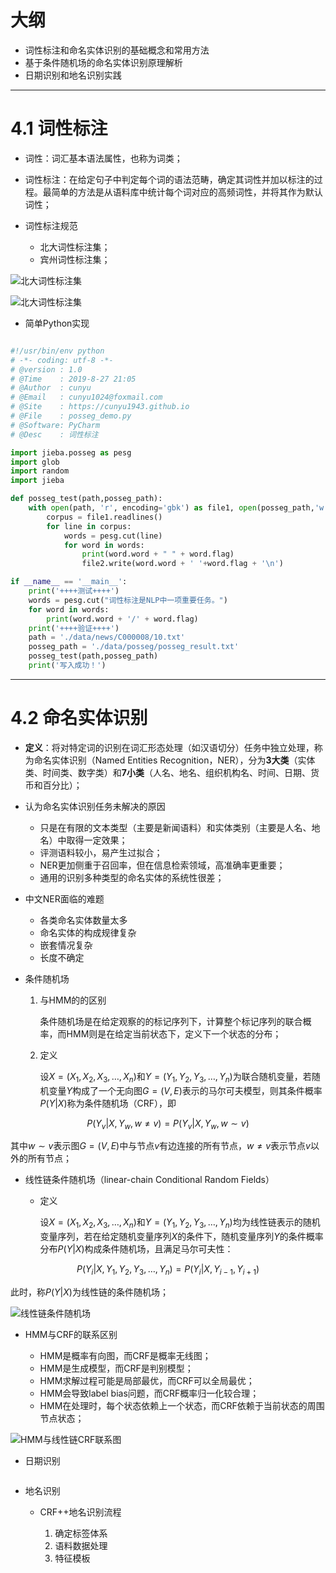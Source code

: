 # 大纲

- 词性标注和命名实体识别的基础概念和常用方法
- 基于条件随机场的命名实体识别原理解析
- 日期识别和地名识别实践

---

# 4.1 词性标注

- 词性：词汇基本语法属性，也称为词类；

- 词性标注：在给定句子中判定每个词的语法范畴，确定其词性并加以标注的过程。最简单的方法是从语料库中统计每个词对应的高频词性，并将其作为默认词性；

- 词性标注规范

	- 北大词性标注集；
	- 宾州词性标注集；

![北大词性标注集](https://i.loli.net/2019/08/27/LQa2YqMGbN58TIs.png)

![北大词性标注集](https://i.loli.net/2019/08/27/2U3ILZXxNTybcPV.png)

- 简单Python实现

```python

#!/usr/bin/env python
# -*- coding: utf-8 -*-
# @version : 1.0
# @Time    : 2019-8-27 21:05
# @Author  : cunyu
# @Email   : cunyu1024@foxmail.com
# @Site    : https://cunyu1943.github.io
# @File    : posseg_demo.py
# @Software: PyCharm
# @Desc    : 词性标注

import jieba.posseg as pesg
import glob
import random
import jieba

def posseg_test(path,posseg_path):
    with open(path, 'r', encoding='gbk') as file1, open(posseg_path,'w',encoding='utf-8') as file2:
        corpus = file1.readlines()
        for line in corpus:
            words = pesg.cut(line)
            for word in words:
                print(word.word + " " + word.flag)
                file2.write(word.word + ' '+word.flag + '\n')

if __name__ == '__main__':
    print('++++测试++++')
    words = pesg.cut("词性标注是NLP中一项重要任务。")
    for word in words:
        print(word.word + '/' + word.flag)
    print('++++验证++++')
    path = './data/news/C000008/10.txt'
    posseg_path = './data/posseg/posseg_result.txt'
    posseg_test(path,posseg_path)
    print('写入成功！')
```

---

# 4.2 命名实体识别

- **定义**：将对特定词的识别在词汇形态处理（如汉语切分）任务中独立处理，称为命名实体识别（Named Entities Recognition，NER），分为**3大类**（实体类、时间类、数字类）和**7小类**（人名、地名、组织机构名、时间、日期、货币和百分比）；

- 认为命名实体识别任务未解决的原因

	- 只是在有限的文本类型（主要是新闻语料）和实体类别（主要是人名、地名）中取得一定效果；
	- 评测语料较小，易产生过拟合；
	- NER更加侧重于召回率，但在信息检索领域，高准确率更重要；
	- 通用的识别多种类型的命名实体的系统性很差；

- 中文NER面临的难题

	- 各类命名实体数量太多
	- 命名实体的构成规律复杂
	- 嵌套情况复杂
	- 长度不确定

- 条件随机场

	1. 与HMM的的区别		

		条件随机场是在给定观察的的标记序列下，计算整个标记序列的联合概率，而HMM则是在给定当前状态下，定义下一个状态的分布；

	2. 定义

		设$X=(X_1,X_2,X_3,…,X_n)$和$Y=(Y_1,Y_2,Y_3,…,Y_n)$为联合随机变量，若随机变量$Y$构成了一个无向图$G=(V,E)$表示的马尔可夫模型，则其条件概率$P(Y|X)$称为条件随机场（CRF），即

$$P(Y_v|X,Y_w,w \not= v)=P(Y_v|X,Y_w,w \sim v)$$

其中$w \sim v$表示图$G=(V,E)$中与节点$v$有边连接的所有节点，$w \not= v$表示节点$v$以外的所有节点；

- 线性链条件随机场（linear-chain Conditional Random Fields）

	- 定义

		设$X=(X_1,X_2,X_3,…,X_n)$和$Y=(Y_1,Y_2,Y_3,…,Y_n)$均为线性链表示的随机变量序列，若在给定随机变量序列$X$的条件下，随机变量序列$Y$的条件概率分布$P(Y|X)$构成条件随机场，且满足马尔可夫性：

$$P(Y_i|X,Y_1,Y_2,Y_3,…,Y_n)=P(Y_i|X,Y_{i-1},Y_{i+1})$$

此时，称$P(Y|X)$为线性链的条件随机场；

![线性链条件随机场](https://i.loli.net/2019/08/28/m5nVYWgbwADlzta.png)


- HMM与CRF的联系区别

	- HMM是概率有向图，而CRF是概率无线图；
	- HMM是生成模型，而CRF是判别模型；
	- HMM求解过程可能是局部最优，而CRF可以全局最优；
	- HMM会导致label bias问题，而CRF概率归一化较合理；
	- HMM在处理时，每个状态依赖上一个状态，而CRF依赖于当前状态的周围节点状态；

![HMM与线性链CRF联系图](https://i.loli.net/2019/08/28/7Zg4LBIFXxJVljp.png)

- 日期识别


```python

```

- 地名识别

	- CRF++地名识别流程
	
		1. 确定标签体系
		2. 语料数据处理
		3. 特征模板


